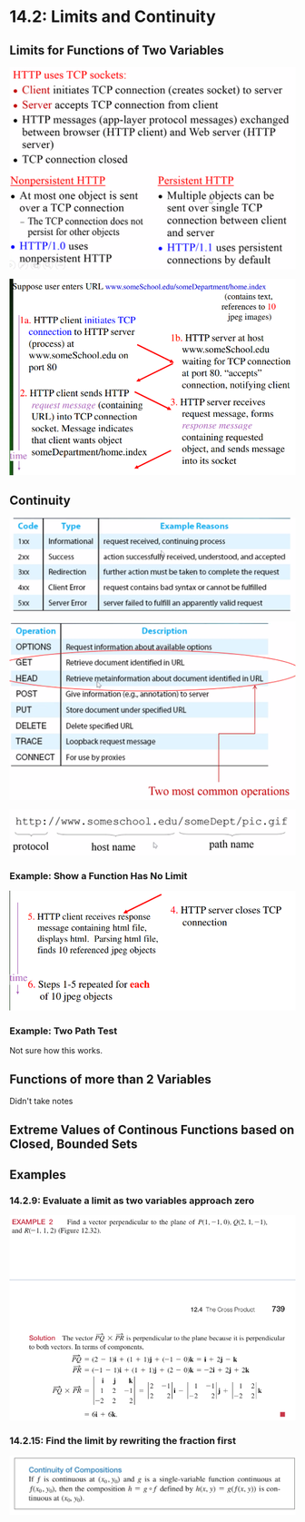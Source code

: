 # 14.2: Limits and Continuity

## Limits for Functions of Two Variables

![](<../../../../.gitbook/assets/image (349).png>)

![](<../../../../.gitbook/assets/image (351).png>)

## Continuity

![](<../../../../.gitbook/assets/image (355).png>)

![](<../../../../.gitbook/assets/image (354).png>)

![](<../../../../.gitbook/assets/image (348).png>)

### Example: Show a Function Has No Limit

![](<../../../../.gitbook/assets/image (352).png>)

### Example: Two Path Test

Not sure how this works.

## Functions of more than 2 Variables

Didn't take notes

## Extreme Values of Continous Functions based on Closed, Bounded Sets



## Examples

### 14.2.9: Evaluate a limit as two variables approach zero

![](<../../../../.gitbook/assets/image (254).png>)

### 14.2.15: Find the limit by rewriting the fraction first

![](<../../../../.gitbook/assets/image (320).png>)











